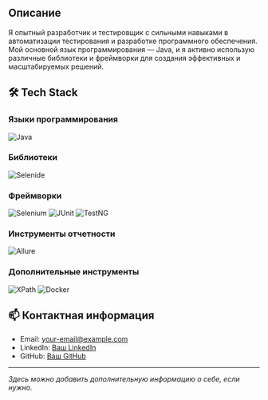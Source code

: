 ## Описание
Я опытный разработчик и тестировщик с сильными навыками в автоматизации тестирования и разработке программного обеспечения. Мой основной язык программирования — Java, и я активно использую различные библиотеки и фреймворки для создания эффективных и масштабируемых решений.

## 🛠️ Tech Stack

### Языки программирования
![Java](https://img.shields.io/badge/Java-%23ED8B00.svg?style=for-the-badge&logo=java&logoColor=white)

### Библиотеки
![Selenide](https://img.shields.io/badge/Selenide-2B2E3A?style=for-the-badge&logo=selenium&logoColor=white)

### Фреймворки
![Selenium](https://img.shields.io/badge/Selenium-43B02A?style=for-the-badge&logo=selenium&logoColor=white)
![JUnit](https://img.shields.io/badge/JUnit-25A162?style=for-the-badge&logo=junit5&logoColor=white)
![TestNG](https://img.shields.io/badge/TestNG-25A162?style=for-the-badge&logo=testng&logoColor=white)

### Инструменты отчетности
![Allure](https://img.shields.io/badge/Allure-2C7BB6?style=for-the-badge&logo=allure&logoColor=white)

### Дополнительные инструменты
![XPath](https://img.shields.io/badge/XPath-FFCA28?style=for-the-badge&logo=xml&logoColor=black)
![Docker](https://img.shields.io/badge/Docker-2496ED?style=for-the-badge&logo=docker&logoColor=white)

## 📫 Контактная информация
- Email: [your-email@example.com](mailto:your-email@example.com)
- LinkedIn: [Ваш LinkedIn](#)
- GitHub: [Ваш GitHub](#)

---

*Здесь можно добавить дополнительную информацию о себе, если нужно.*
